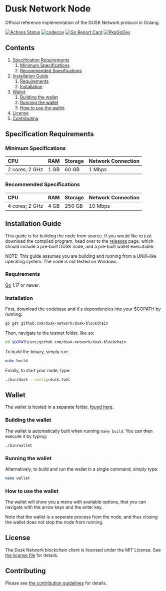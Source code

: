 
# Dusk Network Node

Official reference implementation of the DUSK Network protocol in Golang.

[![Actions Status](https://github.com/dusk-network/dusk-blockchain/workflows/Continuous%20Integration/badge.svg)](https://github.com/dusk-network/dusk-blockchain/actions)
[![codecov](https://codecov.io/gh/dusk-network/dusk-blockchain/branch/master/graph/badge.svg)](https://codecov.io/gh/dusk-network/dusk-blockchain)
[![Go Report Card](https://goreportcard.com/badge/github.com/dusk-network/dusk-blockchain?style=flat-square)](https://goreportcard.com/report/github.com/dusk-network/dusk-blockchain)
[![PkgGoDev](https://pkg.go.dev/badge/github.com/dusk-network/dusk-blockchain)](https://pkg.go.dev/github.com/dusk-network/dusk-blockchain)
<!-- ToC start -->
##  Contents

   1. [Specification Requirements](#specification-requirements)
      1. [Minimum Specifications](#minimum-specifications)
      1. [Recommended Specifications](#recommended-specifications)
   1. [Installation Guide](#installation-guide)
      1. [Requirements](#requirements)
      1. [Installation](#installation)
   1. [Wallet](#wallet)
      1. [Building the wallet](#building-the-wallet)
      1. [Running the wallet](#running-the-wallet)
      1. [How to use the wallet](#how-to-use-the-wallet)
   1. [License](#license)
   1. [Contributing](#contributing)
<!-- ToC end -->
## Specification Requirements

### Minimum Specifications

| CPU | RAM | Storage | Network Connection |
| :--- | :--- | :--- | :--- |
| 2 cores; 2 GHz | 1 GB | 60 GB | 1 Mbps |

### Recommended Specifications

| CPU | RAM | Storage | Network Connection |
| :--- | :--- | :--- | :--- |
| 4 cores; 2 GHz | 4 GB | 250 GB | 10 Mbps |

## Installation Guide

This guide is for building the node from source. If you would like to just download the compiled program, head over to the [releases](https://github.com/dusk-network/dusk-blockchain/releases) page, which should include a pre-built DUSK node, and a pre-built wallet executable.

NOTE: This guide assumes you are building and running from a UNIX-like operating system. The node is not tested on Windows.

### Requirements

[Go](https://golang.org/) 1.17 or newer.

### Installation

First, download the codebase and it's dependencies into your $GOPATH by running:

```bash
go get github.com/dusk-network/dusk-blockchain
```

Then, navigate to the testnet folder, like so:

```bash
cd $GOPATH/src/github.com/dusk-network/dusk-blockchain
```

To build the binary, simply run:

```bash
make build
```

Finally, to start your node, type:

```bash
./bin/dusk --config=dusk.toml
```

## Wallet

The wallet is hosted in a separate folder, [found here](./cmd/wallet).

### Building the wallet

The wallet is automatically built when running `make build`. You can then execute it by typing:

```bash
./bin/wallet
```


### Running the wallet

Alternatively, to build and run the wallet in a single command, simply type:

```bash
make wallet
```

### How to use the wallet

The wallet will show you a menu with available options, that you can navigate with the arrow keys and the enter key.

Note that the wallet is a seperate process from the node, and thus closing the wallet does not stop the node from running.

## License

The Dusk Network blockchain client is licensed under the MIT License. See [the license file](LICENSE) for details.

## Contributing

Please see [the contribution guidelines](CONTRIBUTING.md) for details.
